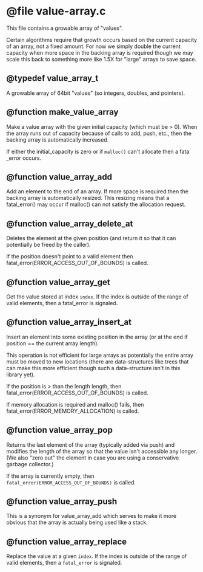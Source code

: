 # @file value-array.c

This file contains a growable array of "values".

Certain algorithms require that growth occurs based on the current
capacity of an array, not a fixed amount. For now we simply double
the current capacity when more space in the backing array is
required though we may scale this back to something more like 1.5X
for "large" arrays to save space.
 
## @typedef value_array_t

A growable array of 64bit "values" (so integers, doubles, and
pointers).
 
## @function make_value_array

Make a value array with the given initial capacity (which must be >
0). When the array runs out of capacity because of calls to add,
push, etc., then the backing array is automatically increased.

If either the initial_capacity is zero or if `malloc()` can't
allocate then a fata _error occurs.
 
## @function value_array_add

Add an element to the end of an array. If more space is required
then the backing array is automatically resized. This resizing
means that a fatal_error() may occur if malloc() can not satisfy the
allocation request.
 
## @function value_array_delete_at

Deletes the element at the given position (and return it so that it
can potentially be freed by the caller).

If the position doesn't point to a valid element then
fatal_error(ERROR_ACCESS_OUT_OF_BOUNDS) is called.
 
## @function value_array_get

Get the value stored at index `index`. If the index is outside of
the range of valid elements, then a fatal_error is signaled.
 
## @function value_array_insert_at

Insert an element into some existing position in the array (or at
the end if position == the current array length).

This operation is not efficient for large arrays as potentially the
entire array must be moved to new locations (there are
data-structures like trees that can make this more efficient though
such a data-structure isn't in this library yet).

If the position is > than the length length, then
fatal_error(ERROR_ACCESS_OUT_OF_BOUNDS) is called.

If memory allocation is required and malloc() fails, then
fatal_error(ERROR_MEMORY_ALLOCATION) is called.
 
## @function value_array_pop

Returns the last element of the array (typically added via push)
and modifies the length of the array so that the value isn't
accessible any longer. (We also "zero out" the element in case you
are using a conservative garbage collector.)

If the array is currently empty, then
`fatal_error(ERROR_ACCESS_OUT_OF_BOUNDS)` is called.
 
## @function value_array_push

This is a synonym for value_array_add which serves to make it more
obvious that the array is actually being used like a stack.
 
## @function value_array_replace

Replace the value at a given `index`. If the index is outside of
the range of valid elements, then a `fatal_error` is signaled.
 
